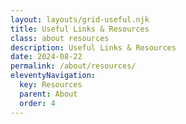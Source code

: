 ```yaml
---
layout: layouts/grid-useful.njk
title: Useful Links & Resources
class: about resources
description: Useful Links & Resources
date: 2024-08-22
permalink: /about/resources/
eleventyNavigation:
  key: Resources
  parent: About
  order: 4
---
```




